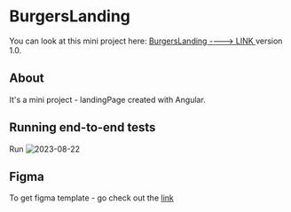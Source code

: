 # BurgersLanding

You can look at this mini project here: [BurgersLanding  ---->  LINK  ](https://ramanslinka.github.io/burgers-landing/) version 1.0.


## About

It's a mini project - landingPage created with Angular.

## Running end-to-end tests

Run 
![2023-08-22 ](https://github.com/RamanSlinka/burgers-landing/assets/80674763/7d4c34ed-2b7b-47d8-aeb7-e10acfc21de7)

## Figma

To get figma template - go check out the [link](https://www.figma.com/file/io4tZ3LOpm8xTmnXETqQte/landing?node-id=0%3A1&mode=dev)
